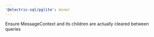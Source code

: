 ```yaml
---
'@electric-sql/pglite': minor
---
```


Ensure MessageContext and its children are actually cleared between queries
